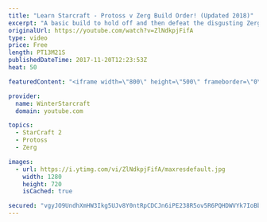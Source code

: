 ```yaml
---
title: "Learn Starcraft - Protoss v Zerg Build Order! (Updated 2018)"
excerpt: "A basic build to hold off and then defeat the disgusting Zerg! Meant for lower level players who have little direction, not for high level players looking for the dankest meta :) -- Watch live at https://www.twitch.tv/wintergaming"
originalUrl: https://youtube.com/watch?v=ZlNdkpjFifA
type: video
price: Free
length: PT13M21S
publishedDateTime: 2017-11-20T12:23:53Z
heat: 50

featuredContent: "<iframe width=\"800\" height=\"500\" frameborder=\"0\" src=\"https://www.youtube.com/embed/ZlNdkpjFifA\" allow=\"accelerometer; autoplay; encrypted-media; gyroscope; picture-in-picture\" allowfullscreen></iframe>"

provider:
  name: WinterStarcraft
  domain: youtube.com

topics:
  - StarCraft 2
  - Protoss
  - Zerg

images:
  - url: https://i.ytimg.com/vi/ZlNdkpjFifA/maxresdefault.jpg
    width: 1280
    height: 720
    isCached: true

secured: "vgyJO9UndhXmHW3Ikg5UJv8Y0ntRpCDCJn6iPE238R5ov5R6PQHDWVYk7IoBb6j991AG3EpEdglykpCkoaaacJCb/tPSMFFrMO96fHLH132Z6qktANwLgRCK7Kl8FuqyxArgGBiI7EUyvNsTDkPGJEy+tZYniSYQzg2L2ec1+hrVR2a7V6Dw8ezJvCUuA3tig4VIwf5tYoSaDN7f8yy3sj0AKIT7OLmyE5GUnjaTn/SLItbDbDpTeY87gWVpk9KHuGAbF5h6iTd/+CbvW6R7DOzluChJReo+y394Veg+SYu/+9QH99pcfEJ+TX+fU5O5z8r98uIZXpOkBP7XgvlyikF/R50uxFT9lmHr6vvOC+UPobbGICDdlCHBqLI43on6lypR3PfiLHa7R0KSXZoSPYFOAupMyrxxl9IEW8xQUq4=;UvbtLWJGokSxnzqPofpPcw=="
---
```


